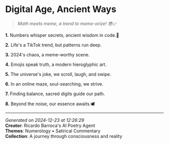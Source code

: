 # Digital Age, Ancient Ways

> *Math meets meme, a trend to meme-orize! 😎📈*

**1.** Numbers whisper secrets, ancient wisdom in code.🧮


**2.** Life's a TikTok trend, but patterns run deep.


**3.** 2024's chaos, a meme-worthy scene.


**4.** Emojis speak truth, a modern hieroglyphic art.


**5.** The universe's joke, we scroll, laugh, and swipe.


**6.** In an online maze, soul-searching, we strive.


**7.** Finding balance, sacred digits guide our path.


**8.** Beyond the noise, our essence awaits.🕊️



---

*Generated on 2024-12-23 at 12:26:29*  
**Creator**: Ricardo Barroca's AI Poetry Agent  
**Themes**: Numerology • Satirical Commentary  
**Collection**: A journey through consciousness and reality